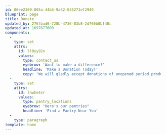 ```yaml
---
id: 06ee2309-805a-44b6-9a62-055271ef2949
blueprint: page
title: Donate
updated_by: 276fbad6-728b-4736-83b8-2d760b0bf40c
updated_at: 1697677600
components:
  -
    type: set
    attrs:
      id: ll9yy92n
      values:
        type: contact_us
        eyebrow: 'Want to make a difference?'
        headline: 'Make a Donation Today!'
        copy: 'We will gladly accept donations of unopened period products, as well as financial donations. If you want to donate money, we can accept checks and **[PayPal](https://schenectady.cce.cornell.edu/donate)** donations. If you want to donate period products, please fill out this form so we can reach out to you to coordinate a drop-off date.'
  -
    type: set
    attrs:
      id: lnwhe4sr
      values:
        type: pantry_locations
        eyebrow: "Here's our pantries"
        headline: 'Find a Pantry Near You'
  -
    type: paragraph
template: home
---
```

